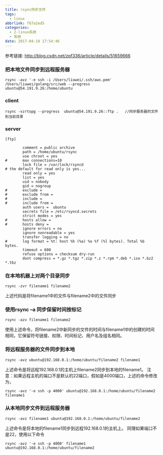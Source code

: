 ```yaml
---
title: rsync同步文件
tags:
  - linux
abbrlink: f67a2ed5
categories:
  - 2-linux系统
  - 系统
date: 2017-04-18 17:54:46
---
```



参考链接: http://blog.csdn.net/zpf336/article/details/51659666


### 把本地文件同步到远程服务器
```
rsync -avz '-e ssh -i /Users/liuwei/.ssh/aws.pem' /Users/liuwei/golang/src/web --progress ubuntu@54.191.9.26:/home/ubuntu
```

<!-- more -->
### client

```
rsync -vzrtopg --progress  ubuntu@54.191.9.26::ftp .   //同步服务器的文件到当前目录
```

### server

```
[ftp]

        comment = public archive
        path = /home/ubuntu/rsync
        use chroot = yes
#       max connections=10
        lock file = /var/lock/rsyncd
# the default for read only is yes...
        read only = yes
        list = yes
        uid = nobody
        gid = nogroup
#       exclude =
#       exclude from =
#       include =
#       include from =
        auth users =  ubuntu
        secrets file = /etc/rsyncd.secrets
        strict modes = yes
#       hosts allow =
#       hosts deny =
        ignore errors = no
        ignore nonreadable = yes
        transfer logging = no
#       log format = %t: host %h (%a) %o %f (%l bytes). Total %b bytes.
        timeout = 600
        refuse options = checksum dry-run
        dont compress = *.gz *.tgz *.zip *.z *.rpm *.deb *.iso *.bz2 *.tbz

```



### 在本地机器上对两个目录同步

```
rsync -zvr filename1 filename2
```
上述代码是将filename1中的文件与filename2中的文件同步

### 使用rsync –a 同步保留时间按标记

```
rsync -azv filename1 filename2  
```

使用上述命令，将filename2中新同步的文件的时间与filename1中的创建的时间相同，它保留符号链接、权限、时间标记、用户名及组名相同。

### 将远程服务器的文件同步到本地

```
rsync -avz ubuntu@192.168.0.1:/home/ubuntu/filename2 filename1 
```

上述命令是将远程192.168.0.1的主机上filename2同步到本地的filename1。
注意：如果远程主机的端口不是默认的22端口，假如是4000端口，上述的命令修改为，

```
rsync -avz '-e ssh -p 4000' ubuntu@192.168.0.1:/home/ubuntu/filename2 filename1 
```

### 从本地同步文件到远程服务器

```
rsync -avz filename1 ubuntu@192.168.0.1:/home/ubuntu/filename2  
```
上述命令是将本地的filename1同步到远程192.168.0.1的主机上。
同理如果端口不是22，使用以下命令

```
rsync -avz '-e ssh -p 4000' filename1 ubuntu@192.168.0.1:/home/ubuntu/filename2  
```
